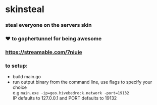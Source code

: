 # skinsteal

### steal everyone on the servers skin
### ❤️ to gophertunnel for being awesome
### https://streamable.com/7niuie

### to setup: <br>
- build main.go
- run output binary from the command line, use flags to specify your choice<br>
  e.g ```main.exe -ip=geo.hivebedrock.network -port=19132```<br>
  IP defaults to 127.0.0.1 and PORT defaults to 19132
